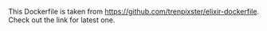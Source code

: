 

This Dockerfile is taken from https://github.com/trenpixster/elixir-dockerfile.
Check out the link for latest one.